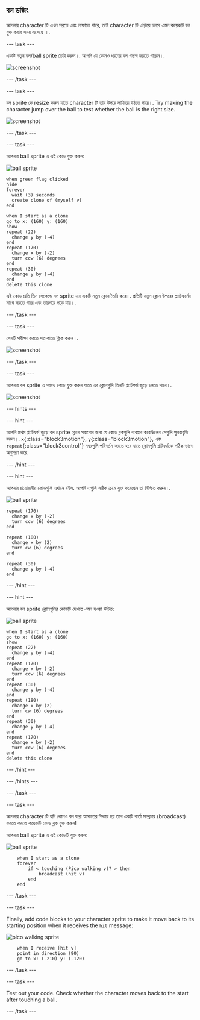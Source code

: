 ## বল ডজিং

আপনার character টি এখন সরতে এবং লাফাতে পারে, তাই character টি এড়িয়ে চলবে এমন কয়েকটি বল যুক্ত করার সময় এসেছে ।.

\--- task \---

একটি নতুন বল/ball sprite তৈরি করুন।. আপনি যে কোনও ধরণের বল পছন্দ করতে পারেন।.

![screenshot](images/dodge-balls.png)

\--- /task \---

\--- task \---

বল sprite কে resize করুন যাতে character টি তার উপরে লাফিয়ে উঠতে পারে।. Try making the character jump over the ball to test whether the ball is the right size.

![screenshot](images/dodge-ball-resize.png)

\--- /task \---

\--- task \---

আপনার ball sprite এ এই কোড যুক্ত করুন:

![ball sprite](images/ball_sprite.png)

```blocks3
when green flag clicked
hide
forever 
  wait (3) seconds
  create clone of (myself v)
end
```

```blocks3
when I start as a clone
go to x: (160) y: (160)
show
repeat (22) 
  change y by (-4)
end
repeat (170) 
  change x by (-2)
  turn ccw (6) degrees
end
repeat (30) 
  change y by (-4)
end
delete this clone
```

এই কোড প্রতি তিন সেকেন্ডে বল sprite এর একটি নতুন ক্লোন তৈরি করে।. প্রতিটি নতুন ক্লোন উপরের প্ল্যাটফর্মের সাথে সরতে পারে এবং তারপরে পড়ে যায়।.

\--- /task \---

\--- task \---

গেমটি পরীক্ষা করতে পতাকাতে ক্লিক করুন।.

![screenshot](images/dodge-ball-test.png)

\--- /task \---

\--- task \---

আপনার বল sprite এ আরও কোড যুক্ত করুন যাতে এর ক্লোনগুলি তিনটি প্ল্যাটফর্ম জুড়ে চলতে পারে।.

![screenshot](images/dodge-ball-more-motion.png)

\--- hints \---

\--- hint \---

আপনি প্রথম প্ল্যাটফর্ম জুড়ে বল sprite ক্লোন সরানোর জন্য যে কোড ব্লকগুলি ব্যবহার করেছিলেন সেগুলি পুনরাবৃত্তি করুন।. `x`{:class="block3motion"}, `y`{:class="block3motion"}, এবং `repeat`{:class="block3control"} নম্বরগুলি পরিবর্তন করতে হবে যাতে ক্লোনগুলি প্লাটফর্মকে সঠিক ভাবে অনুসরণ করে.

\--- /hint \---

\--- hint \---

আপনার প্রয়োজনীয় কোডগুলি এখানে রইল. আপনি এগুলি সঠিক ক্রমে যুক্ত করেছেন তা নিশ্চিত করুন।.

![ball sprite](images/ball_sprite.png)

```blocks3
repeat (170) 
  change x by (-2)
  turn ccw (6) degrees
end

repeat (180) 
  change x by (2)
  turn cw (6) degrees
end

repeat (30) 
  change y by (-4)
end
```

\--- /hint \---

\--- hint \---

আপনার বল sprite ক্লোনগুলির কোডটি দেখতে এমন হওয়া উচিত:

![ball sprite](images/ball_sprite.png)

```blocks3
when I start as a clone
go to x: (160) y: (160)
show
repeat (22) 
  change y by (-4)
end
repeat (170) 
  change x by (-2)
  turn ccw (6) degrees
end
repeat (30) 
  change y by (-4)
end
repeat (180) 
  change x by (2)
  turn cw (6) degrees
end
repeat (30) 
  change y by (-4)
end
repeat (170) 
  change x by (-2)
  turn ccw (6) degrees
end
delete this clone
```

\--- /hint \---

\--- /hints \---

\--- /task \---

\--- task \---

আপনার character টি যদি কোনও বল দ্বারা আঘাতের শিকার হয় তবে একটি বার্তা সম্প্রচার (broadcast) করতে করতে কয়েকটি কোড ব্লক যুক্ত করুন!

আপনার ball sprite এ এই কোডটি যুক্ত করুন:

![ball sprite](images/ball_sprite.png)

```blocks3
    when I start as a clone
    forever
        if < touching (Pico walking v)? > then
            broadcast (hit v)
        end
    end
```

\--- /task \---

\--- task \---

Finally, add code blocks to your character sprite to make it move back to its starting position when it receives the `hit` message:

![pico walking sprite](images/pico_walking_sprite.png)

```blocks3
    when I receive [hit v]
    point in direction (90)
    go to x: (-210) y: (-120)
```

\--- /task \---

\--- task \---

Test out your code. Check whether the character moves back to the start after touching a ball.

\--- /task \---